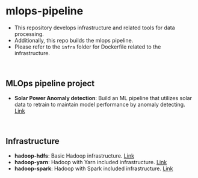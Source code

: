 # mlops-pipeline

- This repository develops infrastructure and related tools for data processing.
- Additionally, this repo builds the mlops pipeline.
- Please refer to the `infra` folder for Dockerfile related to the infrastructure.

<br>

## MLOps pipeline project
- **Solar Power Anomaly detection**: Build an ML pipeline that utilizes solar data to retrain to maintain model performance by anomaly detecting. [Link](https://github.com/robert-min/mlops-pipeline/tree/main/solar_power_anomaly_detection)

<br>


## Infrastructure

- **hadoop-hdfs**: Basic Hadoop infrastructure. [Link](https://github.com/robert-min/mlops-pipeline/tree/main/infra/hadoop-hdfs)
- **hadoop-yarn**: Hadoop with Yarn included infrastructure. [Link](https://github.com/robert-min/mlops-pipeline/tree/main/infra/hadoop-yarn)
- **hadoop-spark**: Hadoop with Spark included infrastructure. [Link](https://github.com/robert-min/mlops-pipeline/tree/main/infra/hadoop-spark)

